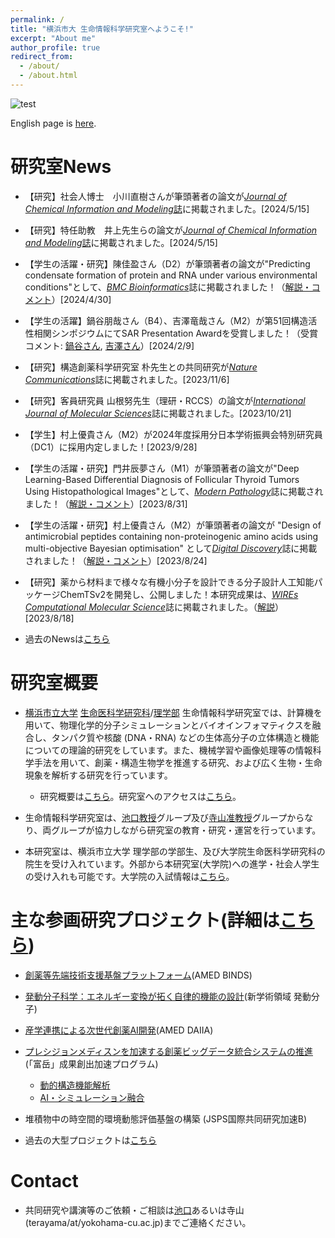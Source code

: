 ```yaml
---
permalink: /
title: "横浜市大 生命情報科学研究室へようこそ!"
excerpt: "About me"
author_profile: true
redirect_from: 
  - /about/
  - /about.html
---
```


![test](https://github.com/ycu-iil/cls-lab.jp.github.io/blob/master/images/top_simple.jpg?raw=true)


English page is [here](https://ycu-iil.github.io/cls-lab.en.github.io/).

# 研究室News

- 【研究】社会人博士　小川直樹さんが筆頭著者の論文が[*Journal of Chemical Information and Modeling*誌](https://doi.org/10.1021/acs.jcim.3c01352)に掲載されました。[2024/5/15]

- 【研究】特任助教　井上先生らの論文が[*Journal of Chemical Information and Modeling*誌](https://doi.org/10.1021/acs.jcim.4c00172)に掲載されました。[2024/5/15]

-  【学生の活躍・研究】陳佳盈さん（D2）が筆頭著者の論文が"Predicting condensate formation of protein and RNA under various environmental conditions"として、[*BMC Bioinformatics*](https://doi.org/10.1186/s12859-024-05764-z)誌に掲載されました！（[解説・コメント](https://www.yokohama-cu.ac.jp/news/2024/20240430chin_publication.html)）[2024/4/30]

- 【学生の活躍】鍋谷朋哉さん（B4）、吉澤竜哉さん（M2）が第51回構造活性相関シンポジウムにてSAR Presentation Awardを受賞しました！（受賞コメント: [鍋谷さん](https://www.yokohama-cu.ac.jp/news/2023/20240202nabetani.html), [吉澤さん](https://www.yokohama-cu.ac.jp/news/2023/20240131yoshizawa.html)）[2024/2/9]

- 【研究】構造創薬科学研究室 朴先生との共同研究が[*Nature Communications*](https://doi.org/10.1038/s41467-023-42764-8)誌に掲載されました。[2023/11/6]

- 【研究】客員研究員 山根努先生（理研・RCCS）の論文が[*International Journal of Molecular Sciences*](https://www.mdpi.com/1422-0067/24/20/15423)誌に掲載されました。[2023/10/21]

- 【学生】村上優貴さん（M2）が2024年度採用分日本学術振興会特別研究員（DC1）に採用内定しました！[2023/9/28]

-  【学生の活躍・研究】門井辰夢さん（M1）が筆頭著者の論文が"Deep Learning-Based Differential Diagnosis of Follicular Thyroid Tumors Using Histopathological Images"として、[*Modern Pathology*](https://doi.org/10.1016/j.modpat.2023.100296)誌に掲載されました！（[解説・コメント](https://www.yokohama-cu.ac.jp/news/2023/20230831kadoi.html)）[2023/8/31]

-  【学生の活躍・研究】村上優貴さん（M2）が筆頭著者の論文が "Design of antimicrobial peptides containing non-proteinogenic amino acids using multi-objective Bayesian optimisation" として[*Digital Discovery*](https://doi.org/10.1039/D3DD00090G)誌に掲載されました！（[解説・コメント](https://www.yokohama-cu.ac.jp/news/2023/20230824murakamiyuuki.html?channel=main)）[2023/8/24]

- 【研究】薬から材料まで様々な有機小分子を設計できる分子設計人工知能パッケージChemTSv2を開発し、公開しました！本研究成果は、[*WIREs Computational Molecular Science*](https://doi.org/10.1002/wcms.1680)誌に掲載されました。（[解説](https://www.yokohama-cu.ac.jp/news/2023/20230818terayama.html)）[2023/8/18]

- 過去のNewsは[こちら](https://ycu-iil.github.io/cls-lab.jp.github.io/old/)


# 研究室概要
- [横浜市立大学](https://www.yokohama-cu.ac.jp) [生命医科学研究科](http://www.tsurumi.yokohama-cu.ac.jp/index.html)/[理学部](https://www.yokohama-cu.ac.jp/academics/science/index.html) 生命情報科学研究室では、計算機を用いて、物理化学的分子シミュレーションとバイオインフォマティクスを融合し、タンパク質や核酸 (DNA・RNA) などの生体高分子の立体構造と機能についての理論的研究をしています。また、機械学習や画像処理等の情報科学手法を用いて、創薬・構造生物学を推進する研究、および広く生物・生命現象を解析する研究を行っています。

  - 研究概要は[こちら](https://ycu-iil.github.io/cls-lab.jp.github.io/research/)。研究室へのアクセスは[こちら](https://ycu-iil.github.io/cls-lab.jp.github.io/access/)。

- 生命情報科学研究室は、[池口教授](https://ycu-iil.github.io/cls-lab.jp.github.io/members/)グループ及び[寺山准教授](https://ycu-iil.github.io/cls-lab.jp.github.io/members/)グループからなり、両グループが協力しながら研究室の教育・研究・運営を行っています。

- 本研究室は、横浜市立大学 理学部の学部生、及び大学院生命医科学研究科の院生を受け入れています。外部から本研究室(大学院)への進学・社会人学生の受け入れも可能です。大学院の入試情報は[こちら](http://www.tsurumi.yokohama-cu.ac.jp/admis/index.html)。




# 主な参画研究プロジェクト(詳細は[こちら](https://ycu-iil.github.io/cls-lab.jp.github.io/projects/))

- [創薬等先端技術支援基盤プラットフォーム](https://www.binds.jp)(AMED BINDS)

- [発動分子科学：エネルギー変換が拓く自律的機能の設計](http://www.molecular-engine.bio.titech.ac.jp)(新学術領域 発動分子)

- [産学連携による次世代創薬AI開発](https://www.amed.go.jp/program/list/11/02/001_02-04.html)(AMED DAIIA)

- [プレシジョンメディスンを加速する創薬ビッグデータ統合システムの推進](https://mddpm.riken.jp)(「富岳」成果創出加速プログラム)
  - [動的構造機能解析](https://mddpm.riken.jp/research/1_bunshibyotai.html)
  - [AI・シミュレーション融合](https://mddpm.riken.jp/research/4_AIDATA.html)

- 堆積物中の時空間的環境動態評価基盤の構築 (JSPS国際共同研究加速B)

- 過去の大型プロジェクトは[こちら](https://ycu-iil.github.io/cls-lab.jp.github.io/old/)

#  Contact

  - 共同研究や講演等のご依頼・ご相談は[池口](https://ycu-iil.github.io/cls-lab.jp.github.io/members/)あるいは寺山(terayama/at/yokohama-cu.ac.jp)までご連絡ください。
